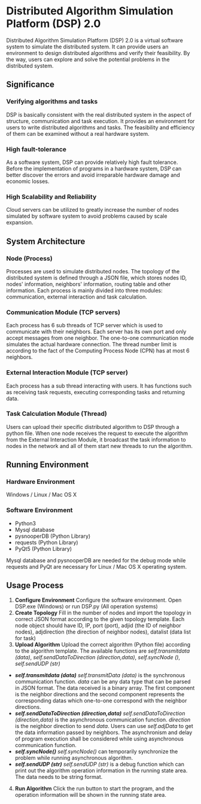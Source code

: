 
# Distributed Algorithm Simulation Platform (DSP) 2.0
Distributed Algorithm Simulation Platform (DSP) 2.0 is a virtual software system to simulate the distributed system. It can provide users an environment to design distributed algorithms and verify their feasibility. By the way, users can explore and solve the potential problems in the distributed system.
## Significance

### Verifying algorithms and tasks
DSP is basically consistent with the real distributed system in the aspect of structure, communication and task execution. It provides an environment for users to write distributed algorithms and tasks. The feasibility and efficiency of them can be examined without a real hardware system.

### High fault-tolerance
 As a software system, DSP can provide relatively high fault tolerance. Before the implementation of programs in a hardware system, DSP can better discover the errors and avoid irreparable hardware damage and economic losses.
 
### High Scalability and Reliability
Cloud servers can be utilized to greatly increase the number of nodes simulated by software system to avoid problems caused by scale expansion.

## System Architecture

### Node (Process)
Processes are used to simulate distributed nodes. The topology of the distributed system is defined through a JSON file, which stores nodes ID, nodes' information, neighbors' information, routing table and other information. Each process is mainly divided into three modules: communication, external interaction and task calculation.

### Communication Module (TCP servers)
Each process has 6 sub threads of TCP server which is used to communicate with their neighbors. Each server has its own port and only accept messages from one neighbor. The one-to-one communication mode simulates the actual hardware connection. The thread number limit is according to the fact of the Computing Process Node (CPN) has at most 6 neighbors.

### External Interaction Module (TCP server)
Each process has a sub thread interacting with users. It has functions such as receiving task requests, executing corresponding tasks and returning data.

### Task Calculation Module (Thread)
Users can upload their specific distributed algorithm to DSP through a python file. When one node receives the request to execute the algorithm from the External Interaction Module, it broadcast the task information to nodes in the network and all of them start new threads to run the algorithm.

## Running Environment

### Hardware Environment
Windows / Linux / Mac OS X

### Software Environment
- Python3
- Mysql database
- pysnooperDB (Python Library)
- requests (Python Library)
- PyQt5 (Python Library)

Mysql database and pysnooperDB are needed for the debug mode while requests and PyQt are necessary for Linux / Mac OS X operating system.

## Usage Process
1. **Configure Environment**
Configure the software environment. Open DSP.exe (Windows) or run DSP.py (All operation systems)
2. **Create Topology**
Fill in the number of nodes and import the topology in correct JSON format according to the given topology template. Each node object should have ID, IP, port (port), adjid (the ID of neighbor nodes), adjdirection (the direction of neighbor nodes), datalist (data list for task)
3. **Upload Algorithm**
Upload the correct algorithm (Python file) according to the algorithm template. The available functions are *self.transmitdata (data)*, *self.sendDataToDirection (direction,data)*, *self.syncNode ()*, *self.sendUDP (str)*
- ***self.transmitdata (data)***
*self.transmitData (data)* is the synchronous communication function. *data* can be any data type that can be parsed in JSON format. The data received is a binary array. The first component is the neighbor directions and the second component represents the corresponding datas which one-to-one correspond with the neighbor directions.
- ***self.sendDataToDirection (direction,data)***
*self.sendDataToDirection (direction,data)* is the asynchronous communication function. *direction* is the neighbor direction to send *data*.  Users can use *self.adjData* to get the data information passed by neighbors. The asynchronism and delay of program execution shall be considered while using asynchronous communication function.
- ***self.syncNode()***
*self.syncNode()* can temporarily synchronize the problem while running asynchronous algorithm.
- ***self.sendUDP (str)***
*self.sendUDP (str)* is a debug function which can print out the algorithm operation information in the running state area. The data needs to be string format.
4. **Run Algorithm**
Click the run button to start the program, and the operation information will be shown in the running state area.
